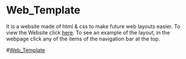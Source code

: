 # Web_Template
 It is a website made of html & css to make future web layouts easier. 
 To view the Website click [here](https://farnoodid.github.io/Web_Template/). To see an example of the layout, in the webpage click any of the items of the navigation bar at the top. 
 
 
 #[Web_Template](https://farnoodid.github.io/Web_Template/)
